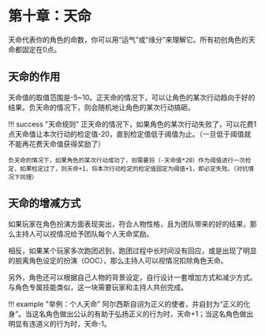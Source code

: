 # 第十章：天命

天命代表你的角色的命数，你可以用“运气”或“缘分”来理解它。所有初创角色的天命都固定在0点。

## 天命的作用

天命值的取值范围是-5~10。正天命的情况下，可以让角色的某次行动趋向于好的结果。负天命的情况下，则会随机地让角色的某次行动搞砸。

!!! success "天命规则"
    正天命的情况下，如果角色的某次行动失败了，可以花费1点天命值让本次行动的检定值-20，直到检定值低于阈值为止。（一旦低于阈值就不能再花费天命值获得奖励了）

    负天命的情况下，如果角色的某次行动成功了，则需要将（-天命值*20）作为阈值进行一次检定，如果检定过了，则天命+1，将本次行动检定的检定值固定为阈值+1，即必定失败。（对抗情况下同理）

## 天命的增减方式

如果玩家在角色扮演方面表现突出，符合人物性格，且为团队带来的好的结果，那么主持人可以视情况给予团队每个人天命奖励。

相反，如果某个玩家多次跑团迟到，跑团过程中长时间没有回应，或是出现了明显的脱离角色设定的扮演（OOC），那么主持人可以视情况扣除角色天命。

另外，角色还可以根据自己人物的背景设定，自行设计一套增加方式和减少方式。与角色专属技能类似，这一块需要玩家和主持人共创完成。

!!! example "举例：个人天命"
    阿尔西斯自诩为正义的使者，并自封为“正义的化身”。当这名角色做出公认的有助于弘扬正义的行为时，天命+1；当这名角色做出明显有违道义的行为时，天命-1。

